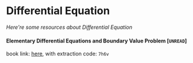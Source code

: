 # Differential Equation
*Here're some resources about Differential Equation*


#### Elementary Differential Equations and Boundary Value Problem [`UNREAD`]
book link: [here](https://pan.baidu.com/s/1P0Z3GHYF5Ky6N9mUdv2fXA), with extraction code: `7h6v`


